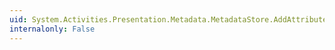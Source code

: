 ```yaml
---
uid: System.Activities.Presentation.Metadata.MetadataStore.AddAttributeTable(System.Activities.Presentation.Metadata.AttributeTable)
internalonly: False
---
```

